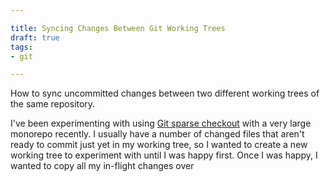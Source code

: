 ```yaml
---

title: Syncing Changes Between Git Working Trees
draft: true
tags:
- git

---
```


How to sync uncommitted changes between two different working trees of the same repository.

I've been experimenting with using [Git sparse checkout](https://git-scm.com/docs/git-sparse-checkout) with a very large monorepo recently. I usually have a number of changed files that aren't ready to commit just yet in my working tree, so I wanted to create a new working tree to experiment with until I was happy first. Once I was happy, I wanted to copy all my in-flight changes over
<!--stackedit_data:
eyJoaXN0b3J5IjpbLTEwNjIyODE2NjhdfQ==
-->